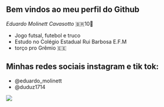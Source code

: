 ## Bem vindos ao meu perfil do Github

_Eduardo Molinett Cavasotto_ 🇧🇷10🥇

- Jogo futsal, futebol e truco
- Estudo no Colégio Estadual Rui Barbosa E.F.M
- torço pro Grêmio 🇪🇪

## Minhas redes sociais instagram e tik tok:
- @eduardo_molinett
- @duduz1714

![](https://tenor.com/pt-BR/view/chico-moedas-gifs-gif-13650831722905111255)
